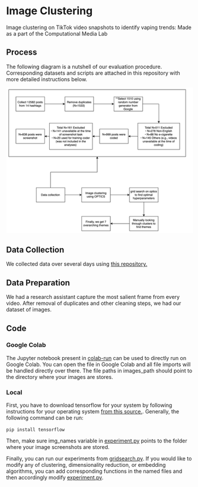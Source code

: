 # Image Clustering
Image clustering on TikTok video snapshots to identify vaping trends: Made as a part of the Computational Media Lab

## Process
The following diagram is a nutshell of our evaluation procedure. Corresponding datasets and scripts are attached in this repository with more detailed instructions below.

![Process Diagram](figures/process_diagram.png)


## Data Collection

We collected data over several days using [this repository.](https://github.com/drawrowfly/tiktok-scraper) 

## Data Preparation

We had a research assistant capture the most salient frame from every video. After removal of duplicates and other cleaning steps, we had our dataset of images.

## Code

### Google Colab

The Jupyter notebook present in [colab-run](colab-run) can be used to directly run on Google Colab. You can open the file in Google Colab and all file imports will be handled directly over there. The file paths in images_path should point to the directory where your images are stores.

### Local

First, you have to download tensorflow for your system by following instructions for your operating system [from this source.](https://www.tensorflow.org/install). Generally, the following command can be run:

``` pip install tensorflow ```

Then, make sure img_names variable in [experiment.py](experiment.py) points to the folder where your image screenshots are stored.

Finally, you can run our experiments from [gridsearch.py](gridsearch.py). If you would like to modify any of clustering, dimensionality reduction, or embedding algorithms, you can add corresponding functions in the named files and then accordingly modify [experiment.py](experiment.py). 


